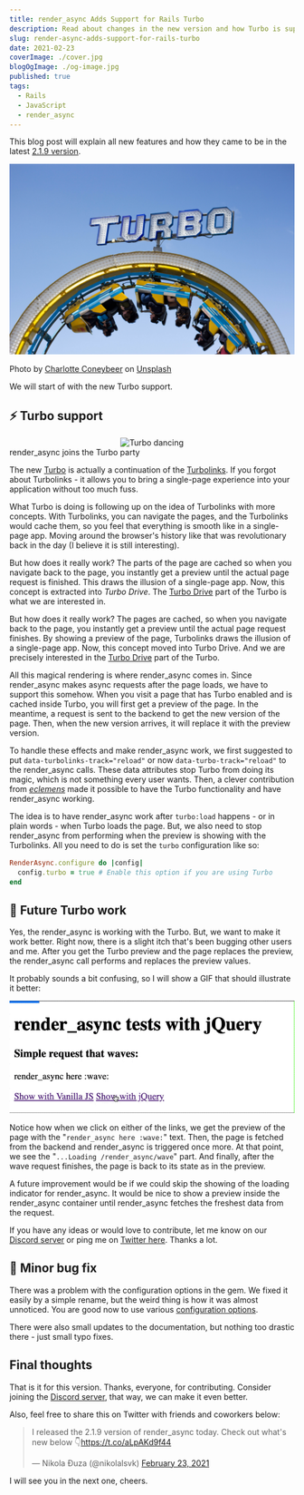 ```yaml
---
title: render_async Adds Support for Rails Turbo
description: Read about changes in the new version and how Turbo is supported.
slug: render-async-adds-support-for-rails-turbo
date: 2021-02-23
coverImage: ./cover.jpg
blogOgImage: ./og-image.jpg
published: true
tags:
  - Rails
  - JavaScript
  - render_async
---
```


This blog post will explain all new features and how they came to be in the latest [2.1.9 version](https://github.com/renderedtext/render_async/releases/tag/2.1.9).

![Turbo](./cover.jpg)

<div class="photo-caption">
  <span>Photo by <a href="https://unsplash.com/@she_sees?utm_source=unsplash&amp;utm_medium=referral&amp;utm_content=creditCopyText">Charlotte Coneybeer</a> on <a href="https://unsplash.com/s/photos/turbo?utm_source=unsplash&amp;utm_medium=referral&amp;utm_content=creditCopyText">Unsplash</a></span>
</div>

We will start of with the new Turbo support.

## ⚡️ Turbo support

<div align="center">
  <img src="./turbo-kid.gif" alt="Turbo dancing" />
</div>
<div class="photo-caption">
  render_async joins the Turbo party
</div>

The new [Turbo](https://github.com/hotwired/turbo-rails) is actually a
continuation of the
[Turbolinks](https://github.com/turbolinks/turbolinks).
If you forgot about Turbolinks - it allows you to bring a single-page
experience into your application without too much fuss.

What Turbo is doing is following up on the idea of Turbolinks with more
concepts. With Turbolinks, you can navigate the pages, and the Turbolinks would
cache them, so you feel that everything is smooth like in a single-page app.
Moving around the browser's history like that was revolutionary back in the day
(I believe it is still interesting).

But how does it really work? The parts of the page are cached so when you
navigate back to the page, you instantly get a preview until the actual page
request is finished. This draws the illusion of a single-page app. Now, this
concept is extracted into _Turbo Drive_. The
[Turbo Drive](https://turbo.hotwire.dev/handbook/drive)
part of the Turbo is what we are interested in.

But how does it really work? The pages are cached, so when you navigate back to
the page, you instantly get a preview until the actual page request finishes.
By showing a preview of the page, Turbolinks draws the illusion of a
single-page app. Now, this concept moved into Turbo Drive. And we are precisely
interested in the [Turbo Drive](https://turbo.hotwire.dev/handbook/drive) part
of the Turbo.

All this magical rendering is where render_async comes in. Since render_async
makes async requests after the page loads, we have to support this somehow.
When you visit a page that has Turbo enabled and is cached inside Turbo, you
will first get a preview of the page. In the meantime, a request is sent to the
backend to get the new version of the page. Then, when the new version arrives,
it will replace it with the preview version.

To handle these effects and make render_async work, we first suggested to put
`data-turbolinks-track="reload"` or now `data-turbo-track="reload"` to the
render_async calls. These data attributes stop Turbo from doing its magic, which
is not something every user wants. Then, a clever contribution from [_eclemens_](https://github.com/eclemens)
made it possible to have the Turbo functionality and have render_async working.

The idea is to have render_async work after `turbo:load` happens - or in plain
words - when Turbo loads the page. But, we also need to stop render_async from
performing when the preview is showing with the Turbolinks. All you need to do
is set the `turbo` configuration like so:

```rb
RenderAsync.configure do |config|
  config.turbo = true # Enable this option if you are using Turbo
end
```

## 🔮 Future Turbo work

Yes, the render_async is working with the Turbo. But, we want to make it work
better. Right now, there is a slight itch that's been bugging other users and
me. After you get the Turbo preview and the page replaces the preview, the
render_async call performs and replaces the preview values.

It probably sounds a bit confusing, so I will show a GIF that should illustrate it better:

![render_async Turbo loading issue](./render-async-turbo.gif)

Notice how when we click on either of the links, we get the preview of the page with the "`render_async here :wave:`" text. Then, the page is fetched from the backend and render_async is triggered once more. At that point, we see the "`...Loading /render_async/wave`" part. And finally, after the wave request finishes, the page is back to its state as in the preview.

A future improvement would be if we could skip the showing of the loading indicator for render_async. It would be nice to show a preview inside the render_async container until render_async fetches the freshest data from the request.

If you have any ideas or would love to contribute, let me know on our [Discord server](https://discord.gg/SPfbeRm) or ping me on [Twitter here](https://twitter.com/nikolalsvk). Thanks a lot.

## 🐛 Minor bug fix

There was a problem with the configuration options in the gem. We fixed it easily
by a simple rename, but the weird thing is how it was almost unnoticed. You are good
now to use various [configuration options](https://github.com/renderedtext/render_async#configuration-options).

There were also small updates to the documentation, but nothing too drastic
there - just small typo fixes.

## Final thoughts

That is it for this version. Thanks, everyone, for contributing. Consider
joining the [Discord server](https://discord.gg/SPfbeRm),
that way, we can make it even better.

Also, feel free to share this on Twitter with friends and coworkers below:

<blockquote class="twitter-tweet tw-align-center"><p lang="en" dir="ltr">I released the 2.1.9 version of render_async today. Check out what&#39;s new below 👇<a href="https://t.co/aLpAKd9f44">https://t.co/aLpAKd9f44</a></p>&mdash; Nikola Đuza (@nikolalsvk) <a href="https://twitter.com/nikolalsvk/status/1364196876350853128?ref_src=twsrc%5Etfw">February 23, 2021</a></blockquote> <script async src="https://platform.twitter.com/widgets.js" charset="utf-8"></script>

I will see you in the next one, cheers.
